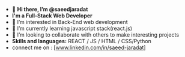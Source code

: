 - 👋 **Hi there, I’m @saeedjaradat**
- **I'm a Full-Stack Web Developer**
- 👀 I’m interested in Back-End web development
- 🌱 I’m currently learning  javascript stack(react.js)
- 💞️ I’m looking to collaborate with  others to make interesting projects
-  **Skills and languages:**
 REACT / JS / HTML / CSS/Python
- connect me on : [www.linkedin.com/in/saeed-jaradat]



